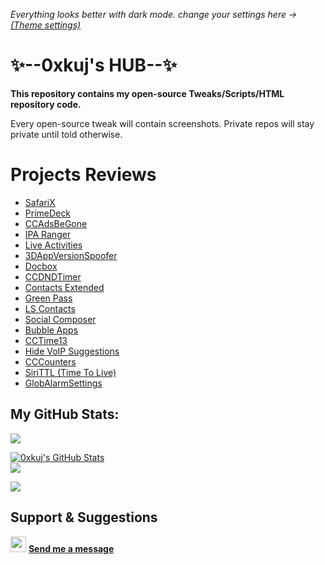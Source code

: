 _Everything looks better with dark mode. change your settings here -> [(Theme settings)](https://github.com/settings/appearance)_

# ✨--0xkuj's HUB--✨

**This repository contains my open-source Tweaks/Scripts/HTML repository code.**

Every open-source tweak will contain screenshots.
Private repos will stay private until told otherwise.

# Projects Reviews
* [SafariX](https://www.idownloadblog.com/2023/12/11/primedeck/](https://onejailbreak.com/blog/safarix-tweak/))
* [PrimeDeck](https://www.idownloadblog.com/2023/12/11/primedeck/)
* [CCAdsBeGone](https://www.idownloadblog.com/2023/07/17/ccadsbegone/)
* [IPA Ranger](https://www.idownloadblog.com/2023/03/06/ipa-ranger/)
* [Live Activities](https://www.idownloadblog.com/2022/08/27/live-activities/)
* [3DAppVersionSpoofer](https://www.idownloadblog.com/2022/06/23/3dappversionspoofer/)
* [Docbox](https://www.idownloadblog.com/2022/01/22/docbox/)
* [CCDNDTimer](https://ioshacker.com/cydia/ccdndtimer-tweak-lets-you-enable-dnd-mode-for-a-specific-time)
* [Contacts Extended](https://www.idownloadblog.com/2021/08/03/contacts-extended/)
* [Green Pass](https://ioshacker.com/news/green-pass-tweak-lets-you-display-any-photo-with-an-activator-gesture)
* [LS Contacts](https://www.idownloadblog.com/2020/10/10/ls-contacts/)
* [Social Composer](https://www.idownloadblog.com/2020/12/20/social-composer/)
* [Bubble Apps](https://kubadownload.com/news/bubble-apps-tweak/)
* [CCTime13](https://www.idownloadblog.com/2020/08/22/cctime13/)
* [Hide VoIP Suggestions](https://www.idownloadblog.com/2021/08/26/hide-voip-suggestions/)
* [CCCounters](https://kubadownload.com/news/cccounters/)
* [SiriTTL (Time To Live)](https://www.idownloadblog.com/2020/06/27/siri-ttl/)
* [GlobAlarmSettings](https://www.techacrobat.com/best-unc0ver-jailbreak-tweaks/#44_Glob_Alarm_Settings)


## My GitHub Stats:

![](https://komarev.com/ghpvc/?username=0xkuj)

<a href="#stats">
  <img align="center" src="https://readmestats.999857.xyz/api/top-langs/?username=0xkuj&include_all_commits=true&count_private=true&theme=dracula&hide=Perl" alt="0xkuj's GitHub Stats">
</a>
<br>
<a href="#stats">
  <img align="center" src="https://readmestats.999857.xyz/api?username=0xkuj&include_all_commits=true&theme=dracula&show_icons=true&count_private=true">
</a>

![](https://github-profile-summary-cards.vercel.app/api/cards/profile-details?username=0xkuj&theme=dracula)

## Support & Suggestions
<img src="https://pnggrid.com/wp-content/uploads/2021/07/Twitter-Logo-Square.png" width="25px"> **[Send me a message](https://twitter.com/omrkujman)**


<!--
**0xkuj/0xkuj** is a ✨ _special_ ✨ repository
-->
